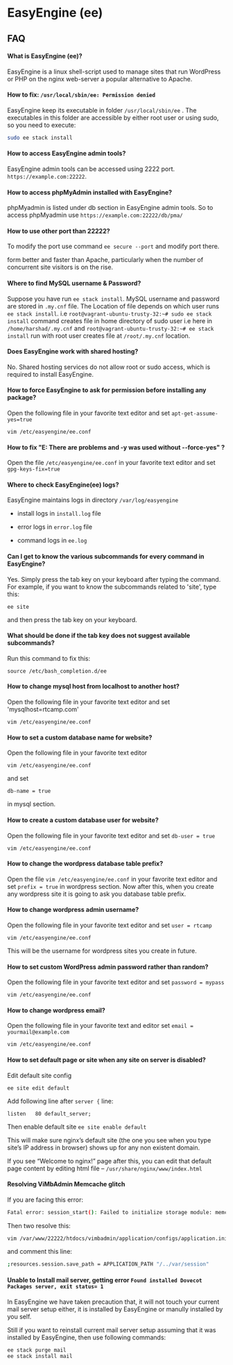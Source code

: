 # **EasyEngine** **(ee)**
## **FAQ**

#### **What is EasyEngine (ee)?**
EasyEngine is a linux shell-script used to manage sites that run WordPress or PHP on the nginx web-server a popular alternative to Apache.

#### **How to fix: `/usr/local/sbin/ee: Permission denied`**
EasyEngine keep its executable in folder `/usr/local/sbin/ee` . The executables in this folder are accessible by either root user or using sudo, so you need to execute:
```bash
sudo ee stack install
```

#### **How to access EasyEngine admin tools?**
EasyEngine admin tools can be accessed using 2222 port. `https://example.com:22222`.

#### **How to access phpMyAdmin installed with EasyEngine?**
phpMyadmin is listed under db section in EasyEngine admin tools. So to access phpMyadmin use `https://example.com:22222/db/pma/`

#### **How to use other port than 22222?**

To modify the port use command `ee secure --port` and modify port there.

form better and faster than Apache, particularly when the number of concurrent site visitors is on the rise.

#### **Where to find MySQL username & Password?**

Suppose you have run `ee stack install`. MySQL username and password are stored in `.my.cnf` file. The Location of file depends on which user runs `ee stack install`. i.e  `root@vagrant-ubuntu-trusty-32:~# sudo ee stack install` command creates file in home directory of sudo user i.e here in `/home/harshad/.my.cnf` and  `root@vagrant-ubuntu-trusty-32:~# ee stack install` run with root user creates file at `/root/.my.cnf` location.  

#### **Does EasyEngine work with shared hosting?**

No. Shared hosting services do not allow root or sudo access, which is required to install EasyEngine.

####  **How to force EasyEngine to ask for permission before installing any package?**

Open the following file in your favorite text editor and set `apt-get-assume-yes=true`

`vim /etc/easyengine/ee.conf`

#### **How to fix "E: There are problems and -y was used without --force-yes" ?**
Open the  file `/etc/easyengine/ee.conf` in your favorite text editor and set `gpg-keys-fix=true`

####  **Where to check EasyEngine(ee) logs?**

EasyEngine maintains logs in directory `/var/log/easyengine` 

- install logs in `install.log` file

- error logs in `error.log` file 

- command logs in `ee.log`


####  **Can I get to know the various subcommands for every command in EasyEngine?**

Yes. Simply press the tab key on your keyboard after typing the command.
For example, if you want to know the subcommands related to 'site', type this:

`ee site`

and then press the tab key on your keyboard.

#### **What should be done if the tab key does not suggest available subcommands?**

Run this command to fix this:

`source /etc/bash_completion.d/ee`

####  **How to change mysql host from localhost to another host?**

Open the following file in your favorite text editor and set 'mysqlhost=rtcamp.com'

`vim /etc/easyengine/ee.conf`


#### **How to set a custom database name for website?**

Open the following file in your favorite text editor

`vim /etc/easyengine/ee.conf`

and set

`db-name = true`

in mysql section.


####  **How to create a custom database user for website?**

Open the following file in your favorite text editor and set `db-user = true`

`vim /etc/easyengine/ee.conf`


####  **How to change the wordpress database table prefix?**

Open the  file `vim /etc/easyengine/ee.conf` in your favorite text editor and set `prefix = true` in wordpress section. Now after this, when you create any wordpress site it is going to ask you database table prefix.

####  **How to change wordpress admin username?**

Open the following file in your favorite text editor and set `user = rtcamp`

`vim /etc/easyengine/ee.conf`

This will be the username for wordpress sites you create in future.


####  **How to set custom WordPress admin password rather than random?**

Open the following file in your favorite text editor and set `password = mypass`

`vim /etc/easyengine/ee.conf`

####  **How to change wordpress email?**

Open the following file in your favorite text and editor set `email = yourmail@example.com`

`vim /etc/easyengine/ee.conf`

#### **How to set default page or site when any site on server is disabled?**
 
Edit default site config

``` ee site edit default ```

Add following line after ``` server { ``` line:


``` listen   80 default_server; ```

Then enable default site 
```ee site enable default```

This will make sure nginx’s default site (the one you see when you type site’s IP address in browser) shows up for any non existent domain.

If you see “Welcome to nginx!” page after this, you can edit that default page content by editing html file – ``` /usr/share/nginx/www/index.html ``` 


#### **Resolving ViMbAdmin Memcache glitch**
If you are facing this error:
```bash
Fatal error: session_start(): Failed to initialize storage module: memcache
```
Then two resolve this:
```bash
vim /var/www/22222/htdocs/vimbadmin/application/configs/application.ini +624
````

and comment this line:
```bash
;resources.session.save_path = APPLICATION_PATH "/../var/session"
```

#### Unable to Install mail server, getting error `Found installed Dovecot Packages server, exit status= 1`

In EasyEngine we have taken precaution that, it will not touch your current mail server setup either, it is installed by EasyEngine or manully installed by you self.

Still if you want to reinstall current mail server setup assuming that it was installed by EasyEngine, then use following commands:

```bash
ee stack purge mail
ee stack install mail
```